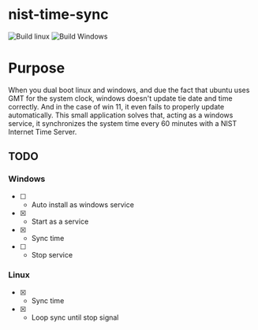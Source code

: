 # nist-time-sync

![Build linux](https://github.com/aazev/nist-time-sync/actions/workflows/linux.yml/badge.svg) ![Build Windows](https://github.com/aazev/nist-time-sync/actions/workflows/windows.yml/badge.svg)

# Purpose

When you dual boot linux and windows, and due the fact that ubuntu uses GMT for the system clock, windows doesn't update tie date and time correctly. And in the case of win 11, it even fails to properly update automatically.
This small application solves that, acting as a windows service, it synchronizes the system time every 60 minutes with a NIST Internet Time Server.

## TODO

### Windows

- [ ] - Auto install as windows service
- [x] - Start as a service
- [x] - Sync time
- [ ] - Stop service

### Linux

- [x] - Sync time
- [x] - Loop sync until stop signal

